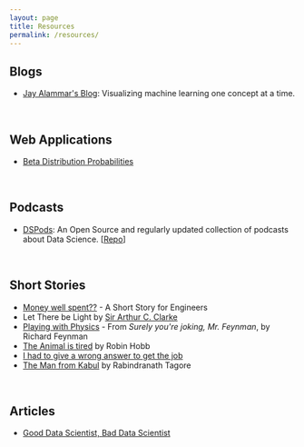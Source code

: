 ```yaml
---
layout: page
title: Resources
permalink: /resources/
---
```




## Blogs

- [Jay Alammar's Blog](https://jalammar.github.io/): Visualizing machine learning one concept at a time.

<br>

## Web Applications

- [Beta Distribution Probabilities](https://homepage.divms.uiowa.edu/~mbognar/applets/beta.html)

<br>

## Podcasts

- [DSPods](https://dspods.netlify.app/): An Open Source and regularly updated collection of podcasts about Data Science. [[Repo](https://github.com/TrigonaMinima/dspods)]

<br>

## Short Stories

- [Money well spent??](https://userweb.cs.txstate.edu/~br02/cs1428/ShortStoryForEngineers.htm) - A Short Story for Engineers
- Let There be Light by [Sir Arthur C. Clarke](https://en.wikipedia.org/wiki/Arthur_C._Clarke)
- [Playing with Physics](https://www.asc.ohio-state.edu/kilcup.1/262/feynman.html) - From *Surely you're joking, Mr. Feynman*, by Richard Feynman
- [The Animal is tired](http://www.robinhobb.com/blog/posts/38429) by Robin Hobb
- [I had to give a wrong answer to get the job](https://dewitters.com/i-had-to-give-a-wrong-answer-to-get-the-job/)
- [The Man from Kabul](https://badianoran.wordpress.com/2012/03/23/the-man-from-kabul-by-rabindranath-tagore/) by Rabindranath Tagore

<br>

## Articles

- [Good Data Scientist, Bad Data Scientist](https://ianwhitestone.work/good-ds-bad-ds/)
